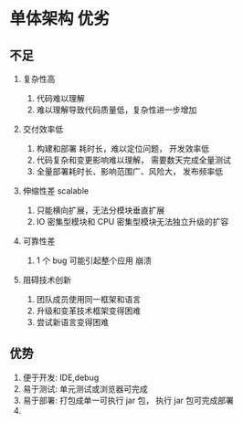 # 单体架构 优劣

## 不足

1. 复杂性高
   1. 代码难以理解
   2. 难以理解导致代码质量低，复杂性进一步增加
2. 交付效率低

   1. 构建和部署 耗时长，难以定位问题， 开发效率低
   2. 代码复杂和变更影响难以理解， 需要数天完成全量测试
   3. 全量部署耗时长、影响范围广、风险大， 发布频率低

3. 伸缩性差 scalable
   1. 只能横向扩展，无法分模块垂直扩展
   2. IO 密集型模块和 CPU 密集型模块无法独立升级的扩容
4. 可靠性差

   1. 1 个 bug 可能引起整个应用 崩溃

5. 阻碍技术创新
   1. 团队成员使用同一框架和语言
   2. 升级和变革技术框架变得困难
   3. 尝试新语言变得困难

## 优势

1. 便于开发: IDE,debug
2. 易于测试: 单元测试或浏览器可完成
3. 易于部署: 打包成单一可执行 jar 包， 执行 jar 包可完成部署
4.
